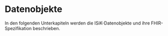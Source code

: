 # Datenobjekte

In den folgenden Unterkapiteln werden die ISiK-Datenobjekte und ihre FHIR-Spezifikation beschrieben.
